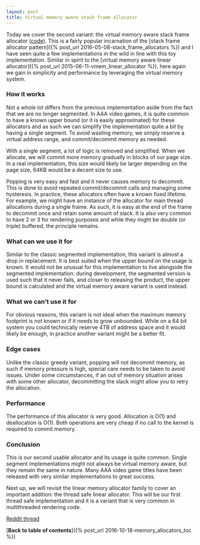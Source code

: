 ```yaml
---
layout: post
title: Virtual memory aware stack frame allocator
---
```

Today we cover the second variant: the virtual memory aware stack frame allocator ([code](https://github.com/nfrechette/gin/blob/master/include/gin/vmem_stack_frame_allocator.h)). This is a fairly popular incarnation of the [stack frame allocator pattern]({% post_url 2016-05-08-stack_frame_allocators %}) and I have seen quite a few implementations in the wild in line with this toy implementation. Similar in spirit to the [virtual memory aware linear allocator]({% post_url 2015-06-11-vmem_linear_allocator %}), here again we gain in simplicity and performance by leveraging the virtual memory system.

### How it works

Not a whole lot differs from the previous implementation aside from the fact that we are no longer segmented. In AAA video games, it is quite common to have a known upper bound (or it is easily approximated) for these allocators and as such we can simplify the implementation quite a bit by having a single segment. To avoid wasting memory, we simply reserve a virtual address range, and commit/decommit memory as needed.

With a single segment, a lot of logic is removed and simplified. When we allocate, we will commit more memory gradually in blocks of our page size. In a real implementation, this size would likely be larger depending on the page size, 64KB would be a decent size to use. 

Popping is very easy and fast and it never causes memory to decommit. This is done to avoid repeated commit/decommit calls and managing some hysteresis. In practice, these allocators often have a known fixed lifetime. For example, we might have an instance of the allocator for main thread allocations during a single frame. As such, it is easy at the end of the frame to decommit once and retain some amount of slack. It is also very common to have 2 or 3 for rendering purposes and while they might be double (or triple) buffered, the principle remains.

### What can we use it for

Similar to the classic segmented implementation, this variant is almost a drop in replacement. It is best suited when the upper bound on the usage is known. It would not be unusual for this implementation to live alongside the segmented implementation: during development, the segmented version is used such that it never fails, and closer to releasing the product, the upper bound is calculated and the virtual memory aware variant is used instead.

### What we can’t use it for

For obvious reasons, this variant is not ideal when the maximum memory footprint is not known or if it needs to grow unbounded. While on a 64 bit system you could technically reserve 4TB of address space and it would likely be enough, in practice another variant might be a better fit.

### Edge cases

Unlike the classic greedy variant, popping will not decommit memory, as such if memory pressure is high, special care needs to be taken to avoid issues. Under some circumstances, if an out of memory situation arises with some other allocator, decommitting the slack might allow you to retry the allocation.

### Performance

The performance of this allocator is very good. Allocation is O(1) and deallocation is O(1). Both operations are very cheap if no call to the kernel is required to commit memory.

### Conclusion

This is our second usable allocator and its usage is quite common. Single segment implementations might not always be virtual memory aware, but they remain the same in nature. Many AAA video game titles have been released with very similar implementations to great success.

Next up, we will revisit the linear memory allocator family to cover an important addition: the thread safe linear allocator. This will be our first thread safe implementation and it is a variant that is very common in multithreaded rendering code.

[Reddit thread](https://www.reddit.com/r/programming/comments/57y0iv/memory_allocators_explained_the_virtual_memory/)

[**Back to table of contents**]({% post_url 2016-10-18-memory_allocators_toc %})

